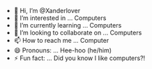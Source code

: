 - 👋 Hi, I’m @Xanderlover
- 👀 I’m interested in ... Computers
- 🌱 I’m currently learning ... Computers
- 💞️ I’m looking to collaborate on ... Computers
- 📫 How to reach me ... Computer
- 😄 Pronouns: ... Hee-hoo (he/him)
- ⚡ Fun fact: ... Did you know I like computers?!

<!---
Xanderlover/Xanderlover is a ✨ special ✨ repository because its `README.md` (this file) appears on your GitHub profile.
You can click the Preview link to take a look at your changes.
--->
